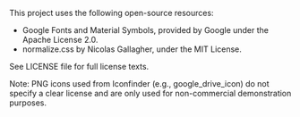 This project uses the following open-source resources:

- Google Fonts and Material Symbols, provided by Google under the Apache License 2.0.
- normalize.css by Nicolas Gallagher, under the MIT License.

See LICENSE file for full license texts.

Note: PNG icons used from Iconfinder (e.g., google_drive_icon) do not specify a clear license and are only used for non-commercial demonstration purposes.
